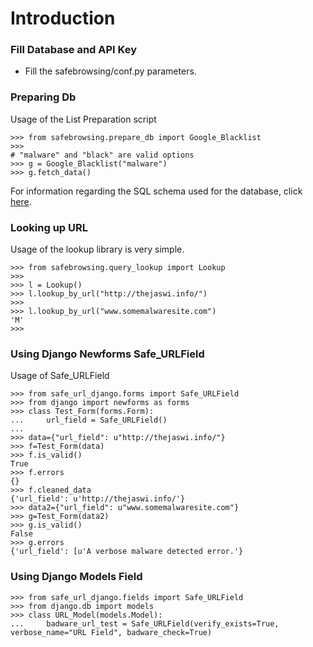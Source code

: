 # Introduction #

### Fill Database and API Key ###

  * Fill the safebrowsing/conf.py parameters.

### Preparing Db ###

Usage of the List Preparation script

```
>>> from safebrowsing.prepare_db import Google_Blacklist
>>>
# "malware" and "black" are valid options
>>> g = Google_Blacklist("malware")
>>> g.fetch_data()
```

For information regarding the SQL schema used for the database, click [here](SQLSchema.md).

### Looking up URL ###

Usage of the lookup library is very simple.

```
>>> from safebrowsing.query_lookup import Lookup
>>>
>>> l = Lookup()
>>> l.lookup_by_url("http://thejaswi.info/")
>>>
>>> l.lookup_by_url("www.somemalwaresite.com")
'M'
>>>
```

### Using Django Newforms Safe\_URLField ###

Usage of Safe\_URLField

```
>>> from safe_url_django.forms import Safe_URLField
>>> from django import newforms as forms
>>> class Test_Form(forms.Form):
...     url_field = Safe_URLField()
... 
>>> data={"url_field": u"http://thejaswi.info/"}
>>> f=Test_Form(data)
>>> f.is_valid()
True
>>> f.errors
{}
>>> f.cleaned_data
{'url_field': u'http://thejaswi.info/'}
>>> data2={"url_field": u"www.somemalwaresite.com"}
>>> g=Test_Form(data2)
>>> g.is_valid()
False
>>> g.errors
{'url_field': [u'A verbose malware detected error.'}
```

### Using Django Models Field ###

```
>>> from safe_url_django.fields import Safe_URLField
>>> from django.db import models
>>> class URL_Model(models.Model):
...     badware_url_test = Safe_URLField(verify_exists=True, verbose_name="URL Field", badware_check=True)
```
